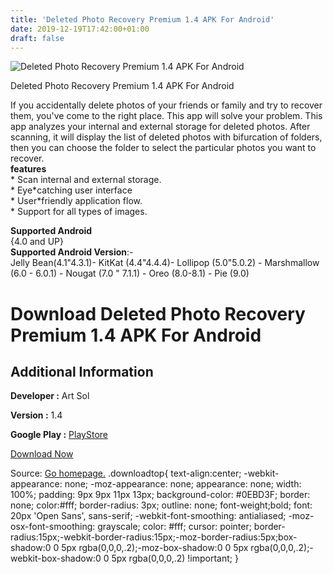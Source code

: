 ```yaml
---
title: 'Deleted Photo Recovery Premium 1.4 APK For Android'
date: 2019-12-19T17:42:00+01:00
draft: false
---
```


![Deleted Photo Recovery Premium 1.4 APK For Android](https://i1.wp.com/apkhome.net/wp-content/uploads/2019/12/Deleted-Photo-Recovery-Premium-1.4.png "Deleted Photo Recovery Premium 1.4 APK For Android")

  

Deleted Photo Recovery Premium 1.4 APK For Android

If you accidentally delete photos of your friends or family and try to recover them, you've come to the right place. This app will solve your problem. This app analyzes your internal and external storage for deleted photos. After scanning, it will display the list of deleted photos with bifurcation of folders, then you can choose the folder to select the particular photos you want to recover.  
**features**  
\* Scan internal and external storage.  
\* Eye\*catching user interface  
\* User\*friendly application flow.  
\* Support for all types of images.

**Supported Android**  
{4.0 and UP}  
**Supported Android Version**:-  
Jelly Bean(4.1"4.3.1)- KitKat (4.4"4.4.4)- Lollipop (5.0"5.0.2) - Marshmallow (6.0 - 6.0.1) - Nougat (7.0 " 7.1.1) - Oreo (8.0-8.1) - Pie (9.0)

Download Deleted Photo Recovery Premium 1.4 APK For Android
===========================================================

Additional Information
----------------------

**Developer :** Art Sol

**Version :** 1.4

**Google Play :** [PlayStore](https://play.google.com/store/apps/details?id=com.artsol.android.deleted.photo.recovery.application)

  

[Download Now](https://store4app.co/post/deleted-photo-recovery-premium-1-4-apk-for-android_1576773658)

  
Source: [Go homepage.](https://store4app.co/post/deleted-photo-recovery-premium-1-4-apk-for-android_1576773658) .downloadtop{ text-align:center; -webkit-appearance: none; -moz-appearance: none; appearance: none; width: 100%; padding: 9px 9px 11px 13px; background-color: #0EBD3F; border: none; color:#fff; border-radius: 3px; outline: none; font-weight;bold; font: 20px 'Open Sans', sans-serif; -webkit-font-smoothing: antialiased; -moz-osx-font-smoothing: grayscale; color: #fff; cursor: pointer; border-radius:15px;-webkit-border-radius:15px;-moz-border-radius:5px;box-shadow:0 0 5px rgba(0,0,0,.2);-moz-box-shadow:0 0 5px rgba(0,0,0,.2);-webkit-box-shadow:0 0 5px rgba(0,0,0,.2) !important; }